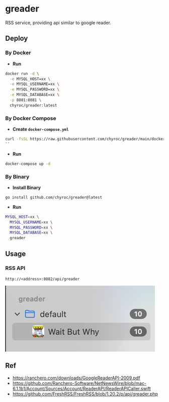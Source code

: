 # greader

RSS service, providing api similar to google reader.

## Deploy

### By Docker

- **Run**

```bash
docker run -d \
  -e MYSQL_HOST=xx \
  -e MYSQL_USERNAME=xx \
  -e MYSQL_PASSWORD=xx \
  -e MYSQL_DATABASE=xx \
  -p 8081:8081 \
  chyroc/greader:latest
```

### By Docker Compose

- **Create `docker-compose.yml`**

```bash
curl -fsSL https://raw.githubusercontent.com/chyroc/greader/main/docker-compose.yml > docker-compose.yml
``
```

- **Run**

```bash
docker-compose up -d
```

### By Binary

- **Install Binary**

```bash
go install github.com/chyroc/greader@latest
```

- **Run**

```bash
MYSQL_HOST=xx \
  MYSQL_USERNAME=xx \
  MYSQL_PASSWORD=xx \
  MYSQL_DATABASE=xx \
  greader
```

## Usage

### RSS API

```text
http://<address>:8082/api/greader
```

![](./screenshot/list.png)

## Ref

- https://ranchero.com/downloads/GoogleReaderAPI-2009.pdf
- https://github.com/Ranchero-Software/NetNewsWire/blob/mac-6.1.1b1/Account/Sources/Account/ReaderAPI/ReaderAPICaller.swift
- https://github.com/FreshRSS/FreshRSS/blob/1.20.2/p/api/greader.php
